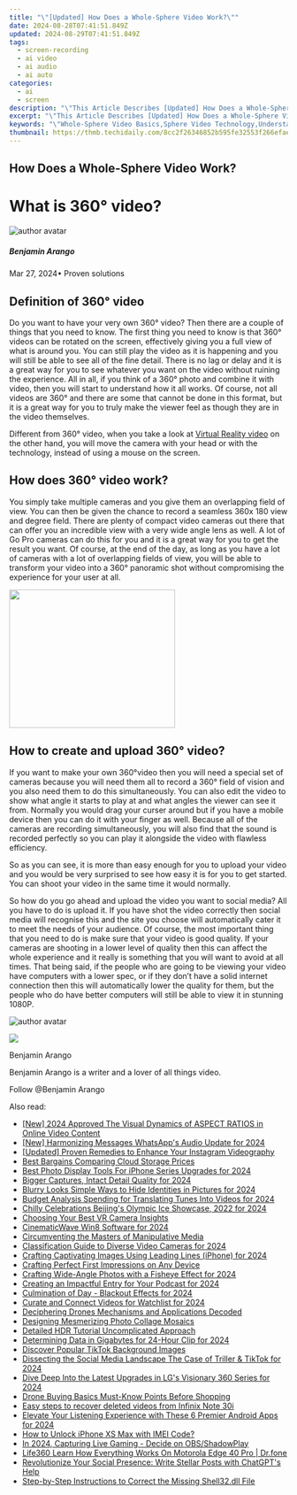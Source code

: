 ```yaml
---
title: "\"[Updated] How Does a Whole-Sphere Video Work?\""
date: 2024-08-28T07:41:51.849Z
updated: 2024-08-29T07:41:51.849Z
tags: 
  - screen-recording
  - ai video
  - ai audio
  - ai auto
categories: 
  - ai
  - screen
description: "\"This Article Describes [Updated] How Does a Whole-Sphere Video Work?\""
excerpt: "\"This Article Describes [Updated] How Does a Whole-Sphere Video Work?\""
keywords: "\"Whole-Sphere Video Basics,Sphere Video Technology,Understanding Full-Sphere Videos,Principles of Whole-Sphere Video,Full Sphere Visualization,Video Sphere Tech Explanation,How Does Sphere Recording Work?\""
thumbnail: https://thmb.techidaily.com/8cc2f26346852b595fe32553f266efaeb26b116a663fa0800cea00c3335313c9.png
---
```


## How Does a Whole-Sphere Video Work?

# What is 360° video?

![author avatar](https://images.wondershare.com/filmora/article-images/benjamin-arango-author.jpg)

##### Benjamin Arango

 Mar 27, 2024• Proven solutions

## Definition of 360° video

 Do you want to have your very own 360° video? Then there are a couple of things that you need to know. The first thing you need to know is that 360° videos can be rotated on the screen, effectively giving you a full view of what is around you. You can still play the video as it is happening and you will still be able to see all of the fine detail. There is no lag or delay and it is a great way for you to see whatever you want on the video without ruining the experience. All in all, if you think of a 360° photo and combine it with video, then you will start to understand how it all works. Of course, not all videos are 360° and there are some that cannot be done in this format, but it is a great way for you to truly make the viewer feel as though they are in the video themselves.

 Different from 360° video, when you take a look at [Virtual Reality video]( https://filmora.wondershare.com/virtual-reality/what-is-vr-video.html) on the other hand, you will move the camera with your head or with the technology, instead of using a mouse on the screen.

## How does 360° video work?

 You simply take multiple cameras and you give them an overlapping field of view. You can then be given the chance to record a seamless 360x 180 view and degree field. There are plenty of compact video cameras out there that can offer you an incredible view with a very wide angle lens as well. A lot of Go Pro cameras can do this for you and it is a great way for you to get the result you want. Of course, at the end of the day, as long as you have a lot of cameras with a lot of overlapping fields of view, you will be able to transform your video into a 360° panoramic shot without compromising the experience for your user at all.

<!-- affiliate ads begin -->
<a href="https://united.elfm.net/c/5597632/748964/4704" target="_top" id="748964"><img src="//a.impactradius-go.com/display-ad/4704-748964" border="0" alt="" width="300" height="250"/></a><img height="0" width="0" src="https://united.elfm.net/i/5597632/748964/4704" style="position:absolute;visibility:hidden;" border="0" />
<!-- affiliate ads end -->
## How to create and upload 360° video?

 If you want to make your own 360°video then you will need a special set of cameras because you will need them all to record a 360° field of vision and you also need them to do this simultaneously. You can also edit the video to show what angle it starts to play at and what angles the viewer can see it from. Normally you would drag your curser around but if you have a mobile device then you can do it with your finger as well. Because all of the cameras are recording simultaneously, you will also find that the sound is recorded perfectly so you can play it alongside the video with flawless efficiency.

 So as you can see, it is more than easy enough for you to upload your video and you would be very surprised to see how easy it is for you to get started. You can shoot your video in the same time it would normally.

 So how do you go ahead and upload the video you want to social media? All you have to do is upload it. If you have shot the video correctly then social media will recognise this and the site you choose will automatically cater it to meet the needs of your audience. Of course, the most important thing that you need to do is make sure that your video is good quality. If your cameras are shooting in a lower level of quality then this can affect the whole experience and it really is something that you will want to avoid at all times. That being said, if the people who are going to be viewing your video have computers with a lower spec, or if they don’t have a solid internet connection then this will automatically lower the quality for them, but the people who do have better computers will still be able to view it in stunning 1080P.

![author avatar](https://images.wondershare.com/filmora/article-images/benjamin-arango-author.jpg)

<!-- affiliate ads begin -->
<a href="https://secure.2checkout.com/order/checkout.php?PRODS=35038891&QTY=1&AFFILIATE=108875&CART=1"><img src="https://www.dupinout.com/wp-content/uploads/2021/12/DupInOut-New-Duplicate-Scan-Tab.png" border="0"></a>
<!-- affiliate ads end -->
Benjamin Arango

Benjamin Arango is a writer and a lover of all things video.

Follow @Benjamin Arango


<ins class="adsbygoogle"
     style="display:block"
     data-ad-format="autorelaxed"
     data-ad-client="ca-pub-7571918770474297"
     data-ad-slot="1223367746"></ins>



<ins class="adsbygoogle"
     style="display:block"
     data-ad-client="ca-pub-7571918770474297"
     data-ad-slot="8358498916"
     data-ad-format="auto"
     data-full-width-responsive="true"></ins>


<span class="atpl-alsoreadstyle">Also read:</span>
<div><ul>
<li><a href="https://youtube-sure.techidaily.com/024-approved-the-visual-dynamics-of-aspect-ratios-in-online-video-content/"><u>[New] 2024 Approved  The Visual Dynamics of ASPECT RATIOS in Online Video Content</u></a></li>
<li><a href="https://vp-tips.techidaily.com/new-harmonizing-messages-whatsapps-audio-update-for-2024/"><u>[New] Harmonizing Messages  WhatsApp's Audio Update for 2024</u></a></li>
<li><a href="https://instagram-video-recordings.techidaily.com/updated-proven-remedies-to-enhance-your-instagram-videography/"><u>[Updated] Proven Remedies to Enhance Your Instagram Videography</u></a></li>
<li><a href="https://fox-info.techidaily.com/best-bargains-comparing-cloud-storage-prices/"><u>Best Bargains  Comparing Cloud Storage Prices</u></a></li>
<li><a href="https://extra-lessons.techidaily.com/best-photo-display-tools-for-iphone-series-upgrades-for-2024/"><u>Best Photo Display Tools For iPhone Series Upgrades for 2024</u></a></li>
<li><a href="https://fox-info.techidaily.com/bigger-captures-intact-detail-quality-for-2024/"><u>Bigger Captures, Intact Detail Quality for 2024</u></a></li>
<li><a href="https://fox-info.techidaily.com/blurry-looks-simple-ways-to-hide-identities-in-pictures-for-2024/"><u>Blurry Looks  Simple Ways to Hide Identities in Pictures for 2024</u></a></li>
<li><a href="https://fox-info.techidaily.com/budget-analysis-spending-for-translating-tunes-into-videos-for-2024/"><u>Budget Analysis  Spending for Translating Tunes Into Videos for 2024</u></a></li>
<li><a href="https://fox-info.techidaily.com/chilly-celebrations-beijings-olympic-ice-showcase-2022-for-2024/"><u>Chilly Celebrations  Beijing's Olympic Ice Showcase, 2022 for 2024</u></a></li>
<li><a href="https://fox-info.techidaily.com/choosing-your-best-vr-camera-insights/"><u>Choosing Your Best VR Camera  Insights</u></a></li>
<li><a href="https://fox-info.techidaily.com/cinematicwave-win8-software-for-2024/"><u>CinematicWave Win8 Software for 2024</u></a></li>
<li><a href="https://facebook.techidaily.com/circumventing-the-masters-of-manipulative-media/"><u>Circumventing the Masters of Manipulative Media</u></a></li>
<li><a href="https://fox-info.techidaily.com/classification-guide-to-diverse-video-cameras-for-2024/"><u>Classification Guide to Diverse Video Cameras for 2024</u></a></li>
<li><a href="https://fox-info.techidaily.com/crafting-captivating-images-using-leading-lines-iphone-for-2024/"><u>Crafting Captivating Images Using Leading Lines (iPhone) for 2024</u></a></li>
<li><a href="https://fox-info.techidaily.com/crafting-perfect-first-impressions-on-any-device/"><u>Crafting Perfect First Impressions on Any Device</u></a></li>
<li><a href="https://fox-info.techidaily.com/crafting-wide-angle-photos-with-a-fisheye-effect-for-2024/"><u>Crafting Wide-Angle Photos with a Fisheye Effect for 2024</u></a></li>
<li><a href="https://fox-info.techidaily.com/creating-an-impactful-entry-for-your-podcast-for-2024/"><u>Creating an Impactful Entry for Your Podcast for 2024</u></a></li>
<li><a href="https://fox-info.techidaily.com/culmination-of-day-blackout-effects-for-2024/"><u>Culmination of Day - Blackout Effects for 2024</u></a></li>
<li><a href="https://fox-info.techidaily.com/curate-and-connect-videos-for-watchlist-for-2024/"><u>Curate and Connect Videos for Watchlist for 2024</u></a></li>
<li><a href="https://fox-info.techidaily.com/deciphering-drones-mechanisms-and-applications-decoded/"><u>Deciphering Drones  Mechanisms and Applications Decoded</u></a></li>
<li><a href="https://fox-info.techidaily.com/designing-mesmerizing-photo-collage-mosaics/"><u>Designing Mesmerizing Photo Collage Mosaics</u></a></li>
<li><a href="https://fox-info.techidaily.com/detailed-hdr-tutorial-uncomplicated-approach/"><u>Detailed HDR Tutorial  Uncomplicated Approach</u></a></li>
<li><a href="https://fox-info.techidaily.com/determining-data-in-gigabytes-for-24-hour-clip-for-2024/"><u>Determining Data in Gigabytes for 24-Hour Clip for 2024</u></a></li>
<li><a href="https://fox-info.techidaily.com/discover-popular-tiktok-background-images/"><u>Discover Popular TikTok Background Images</u></a></li>
<li><a href="https://fox-info.techidaily.com/dissecting-the-social-media-landscape-the-case-of-triller-and-tiktok-for-2024/"><u>Dissecting the Social Media Landscape  The Case of Triller & TikTok for 2024</u></a></li>
<li><a href="https://fox-info.techidaily.com/dive-deep-into-the-latest-upgrades-in-lgs-visionary-360-series-for-2024/"><u>Dive Deep Into the Latest Upgrades in LG's Visionary 360 Series for 2024</u></a></li>
<li><a href="https://fox-info.techidaily.com/drone-buying-basics-must-know-points-before-shopping/"><u>Drone Buying Basics  Must-Know Points Before Shopping</u></a></li>
<li><a href="https://phone-solutions.techidaily.com/easy-steps-to-recover-deleted-videos-from-infinix-note-30i-by-fonelab-android-recover-video/"><u>Easy steps to recover deleted videos from Infinix Note 30i</u></a></li>
<li><a href="https://fox-info.techidaily.com/elevate-your-listening-experience-with-these-6-premier-android-apps-for-2024/"><u>Elevate Your Listening Experience with These 6 Premier Android Apps for 2024</u></a></li>
<li><a href="https://sim-unlock.techidaily.com/how-to-unlock-iphone-xs-max-with-imei-code-by-drfone-ios/"><u>How to Unlock iPhone XS Max with IMEI Code?</u></a></li>
<li><a href="https://video-capture.techidaily.com/in-2024-capturing-live-gaming-decide-on-obsshadowplay/"><u>In 2024, Capturing Live Gaming - Decide on OBS/ShadowPlay</u></a></li>
<li><a href="https://fake-location.techidaily.com/life360-learn-how-everything-works-on-motorola-edge-40-pro-drfone-by-drfone-virtual-android/"><u>Life360 Learn How Everything Works On Motorola Edge 40 Pro | Dr.fone</u></a></li>
<li><a href="https://tech-haven.techidaily.com/revolutionize-your-social-presence-write-stellar-posts-with-chatgpts-help/"><u>Revolutionize Your Social Presence: Write Stellar Posts with ChatGPT's Help</u></a></li>
<li><a href="https://tech-renaissance.techidaily.com/step-by-step-instructions-to-correct-the-missing-shell32dll-file/"><u>Step-by-Step Instructions to Correct the Missing Shell32.dll File</u></a></li>
</ul></div>
